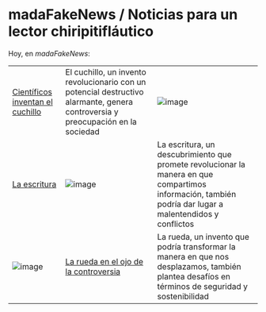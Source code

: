 # madaFakeNews / Noticias para un lector chiripitifláutico

Hoy, en *madaFakeNews*:

||||
|-|-|-|
[Científicos inventan el cuchillo](elCuchillo.md)|El cuchillo, un invento revolucionario con un potencial destructivo alarmante, genera controversia y preocupación en la sociedad|![image](https://user-images.githubusercontent.com/8528047/236256410-b4c856ed-b6d9-4606-9e46-dd21d58a321a.png)
[La escritura](laEscritura.md)|![image](https://user-images.githubusercontent.com/8528047/236264670-4681fcac-0cf6-47e7-8248-d142f59c3289.png)|La escritura, un descubrimiento que promete revolucionar la manera en que compartimos información, también podría dar lugar a malentendidos y conflictos
|![image](https://user-images.githubusercontent.com/8528047/236263051-3dbd19f6-193e-4807-a0ed-bc1fa5bb271d.png)|[La rueda en el ojo de la controversia](laRueda.md)|La rueda, un invento que podría transformar la manera en que nos desplazamos, también plantea desafíos en términos de seguridad y sostenibilidad
